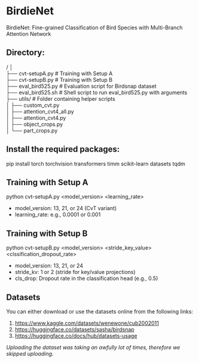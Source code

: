 # BirdieNet
BirdieNet: Fine-grained Classification of Bird Species with Multi-Branch Attention Network

## Directory:
/
│</br>
├── cvt-setupA.py # Training with Setup A</br>
├── cvt-setupB.py # Training with Setup B</br>
├── eval_bird525.py # Evaluation script for Birdsnap dataset</br>
├── eval_bird525.sh # Shell script to run eval_bird525.py with arguments</br>
├── utils/ # Folder containing helper scripts</br>
│ ├── custom_cvt.py</br>
│ ├── attention_cvt4_all.py</br>
│ ├── attention_cvt4.py</br>
│ ├── object_crops.py</br>
│ └── part_crops.py</br>


## Install the required packages:
pip install torch torchvision transformers timm scikit-learn datasets tqdm

## Training with Setup A
python cvt-setupA.py <model_version> <learning_rate>

- model_version: 13, 21, or 24 (CvT variant)
- learning_rate: e.g., 0.0001 or 0.001

## Training with Setup B
python cvt-setupB.py <model_version> <stride_key_value> <clssification_dropout_rate>

- model_version: 13, 21, or 24
- stride_kv: 1 or 2 (stride for key/value projections)
- cls_drop: Dropout rate in the classification head (e.g., 0.5)

## Datasets
You can either download or use the datasets online from the following links:
1. https://www.kaggle.com/datasets/wenewone/cub2002011
2. https://huggingface.co/datasets/sasha/birdsnap
3. https://huggingface.co/docs/hub/datasets-usage

*Uploading the dataset was taking an awfully lot of times, therefore we skipped uploading.*
